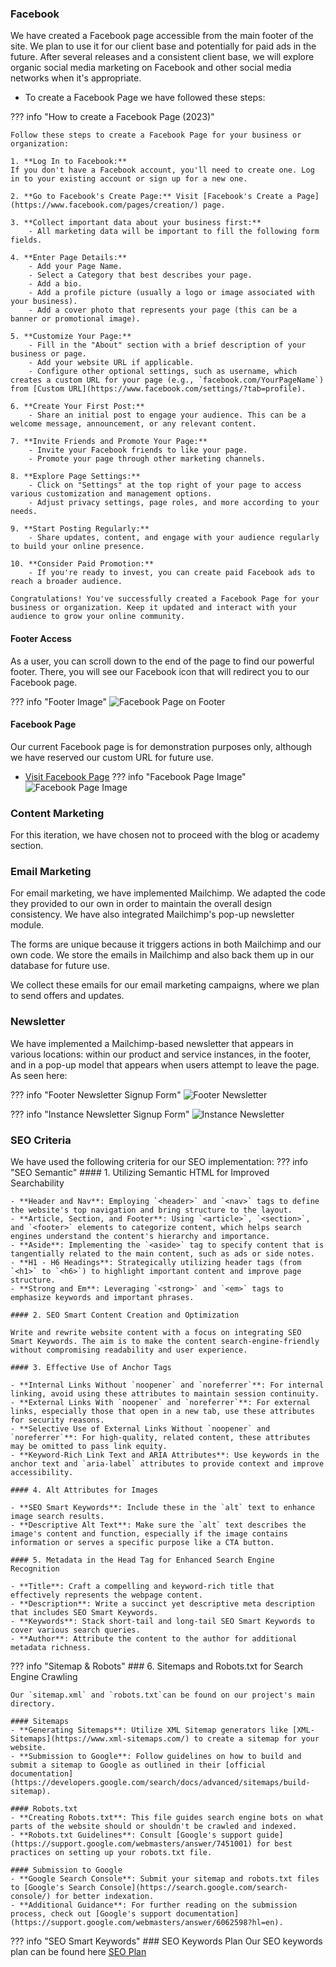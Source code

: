 ### Facebook
We have created a Facebook page accessible from the main footer of the site. We plan to use it for our client base and potentially for paid ads in the future. After several releases and a consistent client base, we will explore organic social media marketing on Facebook and other social media networks when it's appropriate.

- To create a Facebook Page we have followed these steps:

??? info "How to create a Facebook Page (2023)"

    Follow these steps to create a Facebook Page for your business or organization:

    1. **Log In to Facebook:**
    If you don't have a Facebook account, you'll need to create one. Log in to your existing account or sign up for a new one.

    2. **Go to Facebook's Create Page:** Visit [Facebook's Create a Page](https://www.facebook.com/pages/creation/) page.

    3. **Collect important data about your business first:**
        - All marketing data will be important to fill the following form fields.

    4. **Enter Page Details:**
        - Add your Page Name.
        - Select a Category that best describes your page.
        - Add a bio.
        - Add a profile picture (usually a logo or image associated with your business).
        - Add a cover photo that represents your page (this can be a banner or promotional image).

    5. **Customize Your Page:**
        - Fill in the "About" section with a brief description of your business or page.
        - Add your website URL if applicable.
        - Configure other optional settings, such as username, which creates a custom URL for your page (e.g., `facebook.com/YourPageName`) from [Custom URL](https://www.facebook.com/settings/?tab=profile).

    6. **Create Your First Post:**
        - Share an initial post to engage your audience. This can be a welcome message, announcement, or any relevant content.

    7. **Invite Friends and Promote Your Page:**
        - Invite your Facebook friends to like your page.
        - Promote your page through other marketing channels.

    8. **Explore Page Settings:**
        - Click on "Settings" at the top right of your page to access various customization and management options.
        - Adjust privacy settings, page roles, and more according to your needs.

    9. **Start Posting Regularly:**
        - Share updates, content, and engage with your audience regularly to build your online presence.

    10. **Consider Paid Promotion:**
        - If you're ready to invest, you can create paid Facebook ads to reach a broader audience.

    Congratulations! You've successfully created a Facebook Page for your business or organization. Keep it updated and interact with your audience to grow your online community.

#### Footer Access
As a user, you can scroll down to the end of the page to find our powerful footer. There, you will see our Facebook icon that will redirect you to our Facebook page.

??? info "Footer Image"
    ![Facebook Page on Footer](../../assets/img/footer-facebook.png)

#### Facebook Page

Our current Facebook page is for demonstration purposes only, although we have reserved our custom URL for future use.

- [Visit Facebook Page](https://www.facebook.com/plexosoft)
??? info "Facebook Page Image"
    ![Facebook Page Image](../../assets/img/facebook-page.png)

### Content Marketing
For this iteration, we have chosen not to proceed with the blog or academy section.

### Email Marketing

For email marketing, we have implemented Mailchimp. We adapted the code they provided to our own in order to maintain the overall design consistency. We have also integrated Mailchimp's pop-up newsletter module.

The forms are unique because it triggers actions in both Mailchimp and our own code. We store the emails in Mailchimp and also back them up in our database for future use.

We collect these emails for our email marketing campaigns, where we plan to send offers and updates.

### Newsletter

We have implemented a Mailchimp-based newsletter that appears in various locations: within our product and service instances, in the footer, and in a pop-up model that appears when users attempt to leave the page. As seen here:

??? info "Footer Newsletter Signup Form"
    ![Footer Newsletter](../../assets/img/footer-newsletter.png)

??? info "Instance Newsletter Signup Form"
    ![Instance Newsletter](../../assets/img/instance-newsletter.png)

### SEO Criteria

We have used the following criteria for our SEO implementation:
??? info "SEO Semantic"
    #### 1. Utilizing Semantic HTML for Improved Searchability

    - **Header and Nav**: Employing `<header>` and `<nav>` tags to define the website's top navigation and bring structure to the layout.
    - **Article, Section, and Footer**: Using `<article>`, `<section>`, and `<footer>` elements to categorize content, which helps search engines understand the content's hierarchy and importance.
    - **Aside**: Implementing the `<aside>` tag to specify content that is tangentially related to the main content, such as ads or side notes.
    - **H1 - H6 Headings**: Strategically utilizing header tags (from `<h1>` to `<h6>`) to highlight important content and improve page structure.
    - **Strong and Em**: Leveraging `<strong>` and `<em>` tags to emphasize keywords and important phrases.

    #### 2. SEO Smart Content Creation and Optimization

    Write and rewrite website content with a focus on integrating SEO Smart Keywords. The aim is to make the content search-engine-friendly without compromising readability and user experience.

    #### 3. Effective Use of Anchor Tags

    - **Internal Links Without `noopener` and `noreferrer`**: For internal linking, avoid using these attributes to maintain session continuity.
    - **External Links With `noopener` and `noreferrer`**: For external links, especially those that open in a new tab, use these attributes for security reasons.
    - **Selective Use of External Links Without `noopener` and `noreferrer`**: For high-quality, related content, these attributes may be omitted to pass link equity.
    - **Keyword-Rich Link Text and ARIA Attributes**: Use keywords in the anchor text and `aria-label` attributes to provide context and improve accessibility.

    #### 4. Alt Attributes for Images

    - **SEO Smart Keywords**: Include these in the `alt` text to enhance image search results.
    - **Descriptive Alt Text**: Make sure the `alt` text describes the image's content and function, especially if the image contains information or serves a specific purpose like a CTA button.

    #### 5. Metadata in the Head Tag for Enhanced Search Engine Recognition

    - **Title**: Craft a compelling and keyword-rich title that effectively represents the webpage content.
    - **Description**: Write a succinct yet descriptive meta description that includes SEO Smart Keywords.
    - **Keywords**: Stack short-tail and long-tail SEO Smart Keywords to cover various search queries.
    - **Author**: Attribute the content to the author for additional metadata richness.

??? info "Sitemap & Robots"
    ### 6. Sitemaps and Robots.txt for Search Engine Crawling

    Our `sitemap.xml` and `robots.txt`can be found on our project's main directory.

    #### Sitemaps
    - **Generating Sitemaps**: Utilize XML Sitemap generators like [XML-Sitemaps](https://www.xml-sitemaps.com/) to create a sitemap for your website.
    - **Submission to Google**: Follow guidelines on how to build and submit a sitemap to Google as outlined in their [official documentation](https://developers.google.com/search/docs/advanced/sitemaps/build-sitemap).

    #### Robots.txt
    - **Creating Robots.txt**: This file guides search engine bots on what parts of the website should or shouldn't be crawled and indexed.
    - **Robots.txt Guidelines**: Consult [Google's support guide](https://support.google.com/webmasters/answer/7451001) for best practices on setting up your robots.txt file.

    #### Submission to Google
    - **Google Search Console**: Submit your sitemap and robots.txt files to [Google's Search Console](https://search.google.com/search-console/) for better indexation.
    - **Additional Guidance**: For further reading on the submission process, check out [Google's support documentation](https://support.google.com/webmasters/answer/6062598?hl=en).

??? info "SEO Smart Keywords"
    ### SEO Keywords Plan
    Our SEO keywords plan can be found here [SEO Plan](../../design/user-centric/strategy/strategy.md/#seo-plan)


